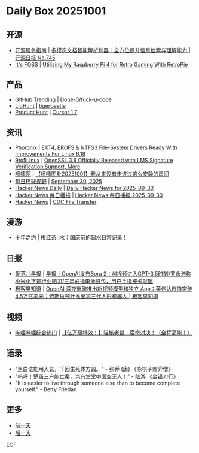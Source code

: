 # Daily Box 20251001

## 开源
- [开源服务指南](https://osguider.com/blog/) | [多模态文档智能解析利器：全方位提升信息检索与理解能力 | 开源日报 No.745](https://osguider.com/blog/post/daily/daily-745/)
- [It's FOSS](https://itsfoss.com/) | [Utilizing My Raspberry Pi 4 for Retro Gaming With RetroPie](https://itsfoss.com/retropie-setup/)

## 产品
- [GitHub Trending](https://github.com/trending?since=daily) | [Done-0/fuck-u-code](https://github.com/Done-0/fuck-u-code)
- [LibHunt](https://www.libhunt.com/) | [tigerbeetle](https://www.libhunt.com/r/tigerbeetle)
- [Product Hunt](https://www.producthunt.com) | [Cursor 1.7](https://www.producthunt.com/products/cursor)

## 资讯
- [Phoronix](https://www.phoronix.com/) | [EXT4, EROFS & NTFS3 File-System Drivers Ready With Improvements For Linux 6.18](https://www.phoronix.com/news/Linux-6.18-EXT4-EROFS-NTFS3)
- [9to5Linux](https://9to5linux.com/) | [OpenSSL 3.6 Officially Released with LMS Signature Verification Support, More](https://9to5linux.com/openssl-3-6-officially-released-with-lms-signature-verification-support-more)
- [喷嚏网](http://www.dapenti.com/blog/blog.asp?subjectid=70&name=xilei) | [【喷嚏图卦20251001】我从来没有走进过这么安静的房间](http://www.dapenti.com/blog/more.asp?name=xilei&id=188567)
- [每日环球视野](https://idai.ly/) | [September 30, 2025](http://m.idai.ly/se/a193iG?1759190400)
- [Hacker News Daily](https://www.daemonology.net/hn-daily/) | [Daily Hacker News for 2025-09-30](https://www.daemonology.net/hn-daily/2025-09-30.html)
- [Hacker News 每日播报](https://hacker-news.agi.li/) | [Hacker News 每日播报 2025-09-30](https://hacker-news.agi.li/post/2025-09-30)
- [Hacker News](https://news.ycombinator.com/front) | [CDC File Transfer](https://news.ycombinator.com/item?id=45433768)

## 漫游
- [十年之约](https://www.foreverblog.cn/feeds.html) | [彬红茶: 水：国庆前的超水日常记录！](https://note.redcha.cn/archives/shui-guo-qing-qian-de-chao-shui-ri-chang-ji-lu)

## 日报
- [爱范儿早报](https://www.ifanr.com/category/ifanrnews) | [早报｜OpenAI发布Sora 2：AI视频进入GPT-3.5时刻/罗永浩称小米小字是行业陋习/三星戒指电池鼓包，用户手指被卡就医](https://www.ifanr.com/1639815)
- [极客早知道](https://www.geekpark.net/column/74) | [OpenAI 深夜重磅推出新视频模型和独立 App；英伟达市值突破4.5万亿美元；特斯拉预计推出第三代人形机器人 | 极客早知道](https://www.geekpark.net/news/354765)

## 视频
- [哔哩哔哩综合热门](https://www.bilibili.com/v/popular/all/) | [【亿万级特效！】猫核老鼠：宿命对决！（全程高能！）](https://b23.tv/BV1cBHnzeENZ)

## 语录
- "黑白谁能用入玄，千回生死体方圆。" - 张乔 (唐) 《咏棋子赠弈僧》
- "呜呼！楚虽三户能亡秦，岂有堂堂中国空无人！" - 陆游 《金错刀行》
- "It is easier to live through someone else than to become complete yourself." - Betty Friedan

## 更多
- [前一天](daily-box-20250930.md)
- [后一天](daily-box-20251002.md)

EOF